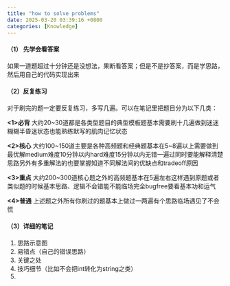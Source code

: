 ```yaml
---
title: "how to solve problems"
date: 2025-03-20 03:39:16 +0800
categories: [Knowledge]
---
```


#### （1） 先学会看答案

如果一道题超过十分钟还是没想法，果断看答案；但是不是抄答案，而是学思路，然后用自己的代码实现出来

#### （2）反复练习

对于刷完的题一定要反复练习，多写几遍。可以在笔记里把题目分为以下几类：

**<1>必背** 大约20~30道都是各类型题目的典型模板题基本需要刷十几遍做到迷迷糊糊半昏迷状态也能熟练默写的肌肉记忆状态

**<2>核心** 大约100~150道主要是各种高频题和经典题基本在5~8遍以上需要做到最优解medium难度10分钟以内hard难度15分钟以内无错一遍过同时要能解释清楚思路另外有多重解法的也要掌握知道不同解法间的优缺点和tradeoff原因

**<3>重点** 大约200~300道核心题之外的高频题基本在5遍左右这样遇到原题或者类似题的时候基本思路、逻辑不会错能不能临场完全bugfree要看基本功和运气

**<4>普通** 上述题之外所有你刷过的题基本上做过一两遍有个思路临场遇见了不会慌


#### （3）详细的笔记

1. 思路示意图
2. 易错点（自己的错误思路）
3. 关键之处
4. 技巧细节（比如不会把int转化为string之类）
5.